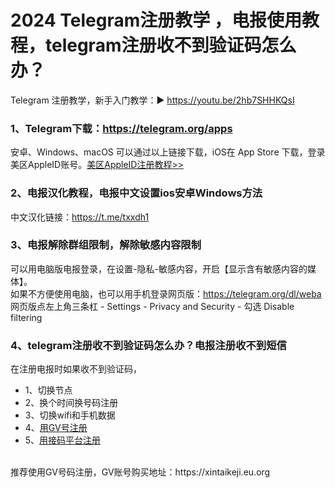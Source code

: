 # 2024 Telegram注册教学 ，电报使用教程，telegram注册收不到验证码怎么办？
Telegram 注册教学，新手入门教学：▶️ https://youtu.be/2hb7SHHKQsI

### 1、Telegram下载：https://telegram.org/apps<br>
安卓、Windows、macOS 可以通过以上链接下载，iOS在 App Store 下载，登录美区AppleID账号。<a href="https://github.com/kjfx/AppleID" target="_blank">美区AppleID注册教程>></a>

### 2、电报汉化教程，电报中文设置ios安卓Windows方法<br>
中文汉化链接：https://t.me/txxdh1

### 3、电报解除群组限制，解除敏感内容限制<br>
可以用电脑版电报登录，在设置-隐私-敏感内容，开启【显示含有敏感内容的媒体】。<br>
如果不方便使用电脑，也可以用手机登录网页版：https://telegram.org/dl/weba<br>
网页版点左上角三条杠 - Settings - Privacy and Security - 勾选 Disable filtering

### 4、telegram注册收不到验证码怎么办？电报注册收不到短信<br>
在注册电报时如果收不到验证码，
- 1、切换节点
- 2、换个时间换号码注册
- 3、切换wifi和手机数据
- 4、<a href="https://kjfx.github.io/gv" target="_blank">用GV号注册</a>
- 5、<a href="https://sms-activate.org/?ref=3730641" target="_blank">用接码平台注册</a>
<br>
推荐使用GV号码注册，GV账号购买地址：https://xintaikeji.eu.org


